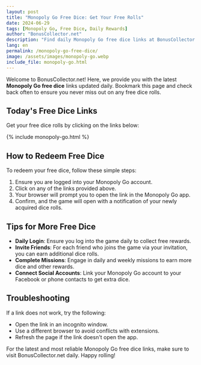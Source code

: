 ```yaml
---
layout: post
title: "Monopoly Go Free Dice: Get Your Free Rolls"
date: 2024-06-29
tags: [Monopoly Go, Free Dice, Daily Rewards]
author: "BonusCollector.net"
description: "Find daily Monopoly Go free dice links at BonusCollector.net. Never miss a free roll with our updated daily rewards!"
lang: en
permalink: /monopoly-go-free-dice/
image: /assets/images/monopoly-go.webp
include_file: monopoly-go.html
---
```


Welcome to BonusCollector.net! Here, we provide you with the latest **Monopoly Go free dice** links updated daily. Bookmark this page and check back often to ensure you never miss out on any free dice rolls.

## Today's Free Dice Links
Get your free dice rolls by clicking on the links below:

{% include monopoly-go.html %}

## How to Redeem Free Dice
To redeem your free dice, follow these simple steps:

1. Ensure you are logged into your Monopoly Go account.
2. Click on any of the links provided above.
3. Your browser will prompt you to open the link in the Monopoly Go app.
4. Confirm, and the game will open with a notification of your newly acquired dice rolls.

## Tips for More Free Dice
- **Daily Login**: Ensure you log into the game daily to collect free rewards.
- **Invite Friends**: For each friend who joins the game via your invitation, you can earn additional dice rolls.
- **Complete Missions**: Engage in daily and weekly missions to earn more dice and other rewards.
- **Connect Social Accounts**: Link your Monopoly Go account to your Facebook or phone contacts to get extra dice.

## Troubleshooting
If a link does not work, try the following:
- Open the link in an incognito window.
- Use a different browser to avoid conflicts with extensions.
- Refresh the page if the link doesn't open the app.

For the latest and most reliable Monopoly Go free dice links, make sure to visit BonusCollector.net daily. Happy rolling!
